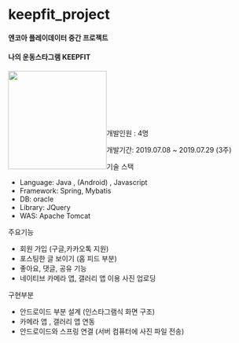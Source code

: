 # keepfit_project

#### 엔코아 플레이데이터 중간 프로젝트

#### 나의 운동스타그램 KEEPFIT

<img style="float: left;" src="https://user-images.githubusercontent.com/58475668/70301389-9465e980-183d-11ea-9da1-31612234c4bf.jpg" width="200"/><br/><br/><br/><br/><br/><br/>

개발인원 : 4명

개발기간: 2019.07.08 ~ 2019.07.29 (3주)

기술 스택

  - Language: Java , (Android) , Javascript
  - Framework: Spring, Mybatis
  - DB: oracle
  - Library: JQuery
  - WAS: Apache Tomcat

주요기능

  - 회원 가입 (구글,카카오톡 지원)
  - 포스팅한 글 보이기 (홈 피드 부분)
  - 좋아요, 댓글, 공유 기능
  - 네이티브 카메라 앱, 갤러리 앱 이용 사진 업로딩

구현부분

  - 안드로이드 부분 설계 (인스타그램식 화면 구조)
  - 카메라 앱 , 갤러리 앱 연동
  - 안드로이드와 스프링 연결 (서버 컴퓨터에 사진 파일 전송)
